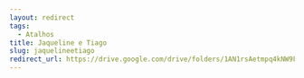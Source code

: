 ```yaml
---
layout: redirect
tags:
  - Atalhos
title: Jaqueline e Tiago
slug: jaquelineetiago
redirect_url: https://drive.google.com/drive/folders/1AN1rsAetmpq4kNW9FsPHsHYIFtKktPXX?usp=sharing
---
```

